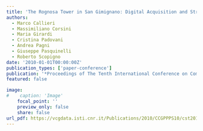 ```yaml
---
title: 'The Rognosa Tower in San Gimignano: Digital Acquisition and Structural Analysis'
authors:
  - Marco Callieri
  - Massimiliano Corsini
  - Maria Girardi
  - Cristina Padovani
  - Andrea Pagni
  - Giuseppe Pasquinelli
  - Roberto Scopigno
date: '2010-01-01T00:00:00Z'
publication_types: ['paper-conference']
publication: '*Proceedings of The Tenth International Conference on Computational Structures Technology (CST2010)*'
featured: false

image:
#    caption: 'Image'
    focal_point: ''
    preview_only: false
    share: false
url_pdf: https://vcgdata.isti.cnr.it/Publications/2010/CCGPPPS10/cst2010.pdf
---
```

